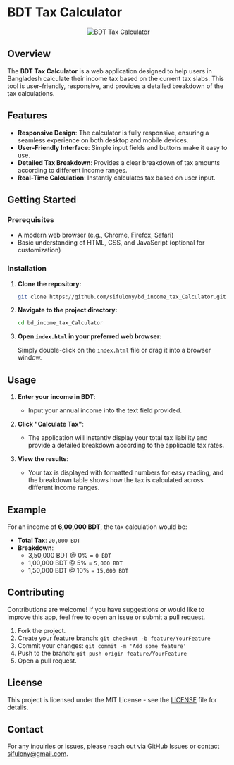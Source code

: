 
# BDT Tax Calculator

<p align="center">
  <img src="https://sifulony.github.io/bd_income_tax_Calculator/asset/appshot_20240822_2.png" alt="BDT Tax Calculator">
</p>


## Overview

The **BDT Tax Calculator** is a web application designed to help users in Bangladesh calculate their income tax based on the current tax slabs. This tool is user-friendly, responsive, and provides a detailed breakdown of the tax calculations.

## Features

- **Responsive Design**: The calculator is fully responsive, ensuring a seamless experience on both desktop and mobile devices.
- **User-Friendly Interface**: Simple input fields and buttons make it easy to use.
- **Detailed Tax Breakdown**: Provides a clear breakdown of tax amounts according to different income ranges.
- **Real-Time Calculation**: Instantly calculates tax based on user input.

## Getting Started

### Prerequisites

- A modern web browser (e.g., Chrome, Firefox, Safari)
- Basic understanding of HTML, CSS, and JavaScript (optional for customization)

### Installation

1. **Clone the repository:**

   ```bash
   git clone https://github.com/sifulony/bd_income_tax_Calculator.git
   ```

2. **Navigate to the project directory:**

   ```bash
   cd bd_income_tax_Calculator
   ```

3. **Open `index.html` in your preferred web browser:**

   Simply double-click on the `index.html` file or drag it into a browser window.

## Usage

1. **Enter your income in BDT**: 
   - Input your annual income into the text field provided.
   
2. **Click "Calculate Tax"**: 
   - The application will instantly display your total tax liability and provide a detailed breakdown according to the applicable tax rates.

3. **View the results**:
   - Your tax is displayed with formatted numbers for easy reading, and the breakdown table shows how the tax is calculated across different income ranges.

## Example

For an income of **6,00,000 BDT**, the tax calculation would be:

- **Total Tax**: `20,000 BDT`
- **Breakdown**:
    - 3,50,000 BDT @ 0% = `0 BDT`
    - 1,00,000 BDT @ 5% = `5,000 BDT`
    - 1,50,000 BDT @ 10% = `15,000 BDT`

## Contributing

Contributions are welcome! If you have suggestions or would like to improve this app, feel free to open an issue or submit a pull request.

1. Fork the project.
2. Create your feature branch: `git checkout -b feature/YourFeature`
3. Commit your changes: `git commit -m 'Add some feature'`
4. Push to the branch: `git push origin feature/YourFeature`
5. Open a pull request.

## License

This project is licensed under the MIT License - see the [LICENSE](LICENSE) file for details.

## Contact

For any inquiries or issues, please reach out via GitHub Issues or contact [sifulony@gmail.com](mailto:sifulony@gmail.com).
